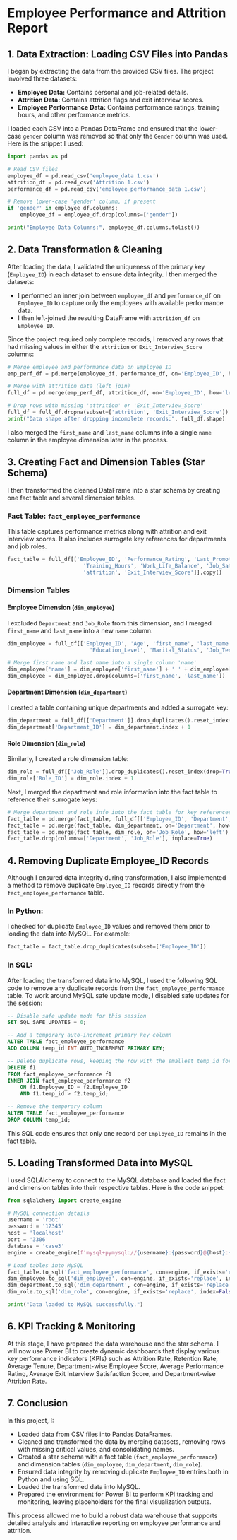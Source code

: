 # Employee Performance and Attrition Report

## 1. Data Extraction: Loading CSV Files into Pandas

I began by extracting the data from the provided CSV files. The project involved three datasets:
- **Employee Data:** Contains personal and job-related details.
- **Attrition Data:** Contains attrition flags and exit interview scores.
- **Employee Performance Data:** Contains performance ratings, training hours, and other performance metrics.

I loaded each CSV into a Pandas DataFrame and ensured that the lower-case `gender` column was removed so that only the `Gender` column was used. Here is the snippet I used:

```python
import pandas as pd

# Read CSV files
employee_df = pd.read_csv('employee_data 1.csv')
attrition_df = pd.read_csv('Attrition 1.csv')
performance_df = pd.read_csv('employee_performance_data 1.csv')

# Remove lower-case 'gender' column, if present
if 'gender' in employee_df.columns:
    employee_df = employee_df.drop(columns=['gender'])

print("Employee Data Columns:", employee_df.columns.tolist())
```

## 2. Data Transformation & Cleaning

After loading the data, I validated the uniqueness of the primary key (`Employee_ID`) in each dataset to ensure data integrity. I then merged the datasets:
- I performed an inner join between `employee_df` and `performance_df` on `Employee_ID` to capture only the employees with available performance data.
- I then left-joined the resulting DataFrame with `attrition_df` on `Employee_ID`.

Since the project required only complete records, I removed any rows that had missing values in either the `attrition` or `Exit_Interview_Score` columns:

```python
# Merge employee and performance data on Employee_ID
emp_perf_df = pd.merge(employee_df, performance_df, on='Employee_ID', how='inner')

# Merge with attrition data (left join)
full_df = pd.merge(emp_perf_df, attrition_df, on='Employee_ID', how='left')

# Drop rows with missing 'attrition' or 'Exit_Interview_Score'
full_df = full_df.dropna(subset=['attrition', 'Exit_Interview_Score'])
print("Data shape after dropping incomplete records:", full_df.shape)
```

I also merged the `first_name` and `last_name` columns into a single `name` column in the employee dimension later in the process.

## 3. Creating Fact and Dimension Tables (Star Schema)

I then transformed the cleaned DataFrame into a star schema by creating one fact table and several dimension tables.

### Fact Table: `fact_employee_performance`

This table captures performance metrics along with attrition and exit interview scores. It also includes surrogate key references for departments and job roles.

```python
fact_table = full_df[['Employee_ID', 'Performance_Rating', 'Last_Promotion_Year', 
                        'Training_Hours', 'Work_Life_Balance', 'Job_Satisfaction', 
                        'attrition', 'Exit_Interview_Score']].copy()
```

### Dimension Tables

#### Employee Dimension (`dim_employee`)
I excluded `Department` and `Job_Role` from this dimension, and I merged `first_name` and `last_name` into a new `name` column.

```python
dim_employee = full_df[['Employee_ID', 'Age', 'first_name', 'last_name', 'Gender', 
                          'Education_Level', 'Marital_Status', 'Job_Tenure', 'Distance_From_Home']].drop_duplicates()

# Merge first name and last name into a single column 'name'
dim_employee['name'] = dim_employee['first_name'] + ' ' + dim_employee['last_name']
dim_employee = dim_employee.drop(columns=['first_name', 'last_name'])
```

#### Department Dimension (`dim_department`)
I created a table containing unique departments and added a surrogate key:

```python
dim_department = full_df[['Department']].drop_duplicates().reset_index(drop=True)
dim_department['Department_ID'] = dim_department.index + 1
```

#### Role Dimension (`dim_role`)
Similarly, I created a role dimension table:

```python
dim_role = full_df[['Job_Role']].drop_duplicates().reset_index(drop=True)
dim_role['Role_ID'] = dim_role.index + 1
```

Next, I merged the department and role information into the fact table to reference their surrogate keys:

```python
# Merge department and role info into the fact table for key references
fact_table = pd.merge(fact_table, full_df[['Employee_ID', 'Department', 'Job_Role']], on='Employee_ID', how='left')
fact_table = pd.merge(fact_table, dim_department, on='Department', how='left')
fact_table = pd.merge(fact_table, dim_role, on='Job_Role', how='left')
fact_table.drop(columns=['Department', 'Job_Role'], inplace=True)
```

## 4. Removing Duplicate Employee_ID Records

Although I ensured data integrity during transformation, I also implemented a method to remove duplicate `Employee_ID` records directly from the `fact_employee_performance` table.

### In Python:
I checked for duplicate `Employee_ID` values and removed them prior to loading the data into MySQL. For example:

```python
fact_table = fact_table.drop_duplicates(subset=['Employee_ID'])
```

### In SQL:
After loading the transformed data into MySQL, I used the following SQL code to remove any duplicate records from the `fact_employee_performance` table. To work around MySQL safe update mode, I disabled safe updates for the session:

```sql
-- Disable safe update mode for this session
SET SQL_SAFE_UPDATES = 0;

-- Add a temporary auto-increment primary key column
ALTER TABLE fact_employee_performance 
ADD COLUMN temp_id INT AUTO_INCREMENT PRIMARY KEY;

-- Delete duplicate rows, keeping the row with the smallest temp_id for each Employee_ID
DELETE f1 
FROM fact_employee_performance f1
INNER JOIN fact_employee_performance f2 
    ON f1.Employee_ID = f2.Employee_ID 
    AND f1.temp_id > f2.temp_id;

-- Remove the temporary column
ALTER TABLE fact_employee_performance 
DROP COLUMN temp_id;
```

This SQL code ensures that only one record per `Employee_ID` remains in the fact table.

## 5. Loading Transformed Data into MySQL

I used SQLAlchemy to connect to the MySQL database and loaded the fact and dimension tables into their respective tables. Here is the code snippet:

```python
from sqlalchemy import create_engine

# MySQL connection details
username = 'root'
password = '12345'
host = 'localhost'
port = '3306'
database = 'case3'
engine = create_engine(f'mysql+pymysql://{username}:{password}@{host}:{port}/{database}')

# Load tables into MySQL
fact_table.to_sql('fact_employee_performance', con=engine, if_exists='replace', index=False)
dim_employee.to_sql('dim_employee', con=engine, if_exists='replace', index=False)
dim_department.to_sql('dim_department', con=engine, if_exists='replace', index=False)
dim_role.to_sql('dim_role', con=engine, if_exists='replace', index=False)

print("Data loaded to MySQL successfully.")
```

## 6. KPI Tracking & Monitoring

At this stage, I have prepared the data warehouse and the star schema. I will now use Power BI to create dynamic dashboards that display various key performance indicators (KPIs) such as Attrition Rate, Retention Rate, Average Tenure, Department-wise Employee Score, Average Performance Rating, Average Exit Interview Satisfaction Score, and Department-wise Attrition Rate.

<!--  
**KPI Tracking & Monitoring Results:**

*Here, I will insert the KPI results, charts, and visualizations once the Power BI dashboard is complete.*
-->

## 7. Conclusion

In this project, I:
- Loaded data from CSV files into Pandas DataFrames.
- Cleaned and transformed the data by merging datasets, removing rows with missing critical values, and consolidating names.
- Created a star schema with a fact table (`fact_employee_performance`) and dimension tables (`dim_employee`, `dim_department`, `dim_role`).
- Ensured data integrity by removing duplicate `Employee_ID` entries both in Python and using SQL.
- Loaded the transformed data into MySQL.
- Prepared the environment for Power BI to perform KPI tracking and monitoring, leaving placeholders for the final visualization outputs.

This process allowed me to build a robust data warehouse that supports detailed analysis and interactive reporting on employee performance and attrition.
